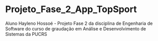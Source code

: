 # Projeto_Fase_2_App_TopSport
Aluno Hayleno Hossoé - Projeto Fase 2 da disciplina de Engenharia de Software do curso de graudação em Análise e Desenvolvimento de Sistemas da PUCRS
